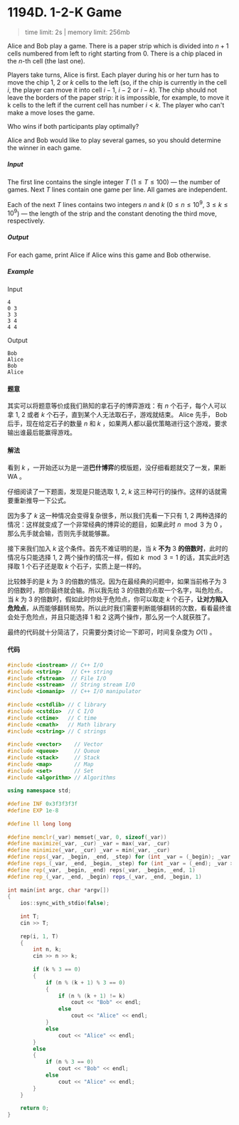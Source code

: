 # 1194D. 1-2-K Game

> time limit: 2s | memory limit: 256mb

Alice and Bob play a game. There is a paper strip which is divided into $n + 1$ cells numbered from left to right starting from $0$. There is a chip placed in the $n$-th cell (the last one).

Players take turns, Alice is first. Each player during his or her turn has to move the chip $1$, $2$ or $k$ cells to the left (so, if the chip is currently in the cell $i$, the player can move it into cell $i - 1$, $i - 2$ or $i - k$). The chip should not leave the borders of the paper strip: it is impossible, for example, to move it k cells to the left if the current cell has number $i < k$. The player who can't make a move loses the game.

Who wins if both participants play optimally?

Alice and Bob would like to play several games, so you should determine the winner in each game.

##### Input

The first line contains the single integer $T$ ($1 \leq T \leq 100$) — the number of games. Next $T$ lines contain one game per line. All games are independent.

Each of the next $T$ lines contains two integers $n$ and $k$ ($0 \leq n \leq 10^9$, $3 \leq k \leq 10^9$) — the length of the strip and the constant denoting the third move, respectively.

##### Output

For each game, print Alice if Alice wins this game and Bob otherwise.

##### Example

Input
```text
4
0 3
3 3
3 4
4 4
```
Output
```text
Bob
Alice
Bob
Alice
```

#### 题意

其实可以将题意等价成我们熟知的拿石子的博弈游戏：有 $n$ 个石子，每个人可以拿 $1$, $2$ 或者 $k$ 个石子，直到某个人无法取石子，游戏就结束。 Alice 先手， Bob 后手，现在给定石子的数量 $n$ 和 $k$ ，如果两人都以最优策略进行这个游戏，要求输出谁最后能赢得游戏。

#### 解法

看到 $k$ ，一开始还以为是一道**巴什博弈**的模版题，没仔细看题就交了一发，果断 WA 。

仔细阅读了一下题面，发现是只能选取 $1$, $2$, $k$ 这三种可行的操作。这样的话就需要重新推导一下公式。

因为多了 $k$ 这一种情况会变得复杂很多，所以我们先看一下只有 $1$, $2$ 两种选择的情况：这样就变成了一个非常经典的博弈论的题目，如果此时 $n \mod 3$ 为 $0$ ，那么先手就会输，否则先手就能够赢。

接下来我们加入 $k$ 这个条件。首先不难证明的是，当 $k$ **不为** $3$ **的倍数时**，此时的情况与只能选择 $1$, $2$ 两个操作的情况一样，假如 $k \mod 3 = 1$ 的话，其实此时选择取 $1$ 个石子还是取 $k$ 个石子，实质上是一样的。

比较棘手的是 $k$ 为 $3$ 的倍数的情况。因为在最经典的问题中，如果当前格子为 $3$ 的倍数时，那你最终就会输。所以我先给 $3$ 的倍数的点取一个名字，叫危险点。当 $k$ 为 $3$ 的倍数时，假如此时你处于危险点，你可以取走 $k$ 个石子，**让对方陷入危险点**，从而能够翻转局势。所以此时我们需要判断能够翻转的次数，看看最终谁会处于危险点，并且只能选择 $1$ 和 $2$ 这两个操作，那么另一个人就获胜了。

最终的代码就十分简洁了，只需要分类讨论一下即可，时间复杂度为 $O(1)$ 。

#### 代码

```cpp
#include <iostream> // C++ I/O
#include <string>   // C++ string
#include <fstream>  // File I/O
#include <sstream>  // String stream I/O
#include <iomanip>  // C++ I/O manipulator
 
#include <cstdlib> // C library
#include <cstdio>  // C I/O
#include <ctime>   // C time
#include <cmath>   // Math library
#include <cstring> // C strings
 
#include <vector>    // Vector
#include <queue>     // Queue
#include <stack>     // Stack
#include <map>       // Map
#include <set>       // Set
#include <algorithm> // Algorithms
 
using namespace std;
 
#define INF 0x3f3f3f3f
#define EXP 1e-8
 
#define ll long long
 
#define memclr(_var) memset(_var, 0, sizeof(_var))
#define maximize(_var, _cur) _var = max(_var, _cur)
#define minimize(_var, _cur) _var = min(_var, _cur)
#define reps(_var, _begin, _end, _step) for (int _var = (_begin); _var <= (_end); _var += (_step))
#define reps_(_var, _end, _begin, _step) for (int _var = (_end); _var >= (_begin); _var -= (_step))
#define rep(_var, _begin, _end) reps(_var, _begin, _end, 1)
#define rep_(_var, _end, _begin) reps_(_var, _end, _begin, 1)
 
int main(int argc, char *argv[])
{
    ios::sync_with_stdio(false);
 
    int T;
    cin >> T;
 
    rep(i, 1, T)
    {
        int n, k;
        cin >> n >> k;
 
        if (k % 3 == 0)
        {
            if (n % (k + 1) % 3 == 0)
            {
                if (n % (k + 1) != k)
                    cout << "Bob" << endl;
                else
                    cout << "Alice" << endl;
            }
            else
                cout << "Alice" << endl;
        }
        else
        {
            if (n % 3 == 0)
                cout << "Bob" << endl;
            else
                cout << "Alice" << endl;
        }
    }
 
    return 0;
}
```